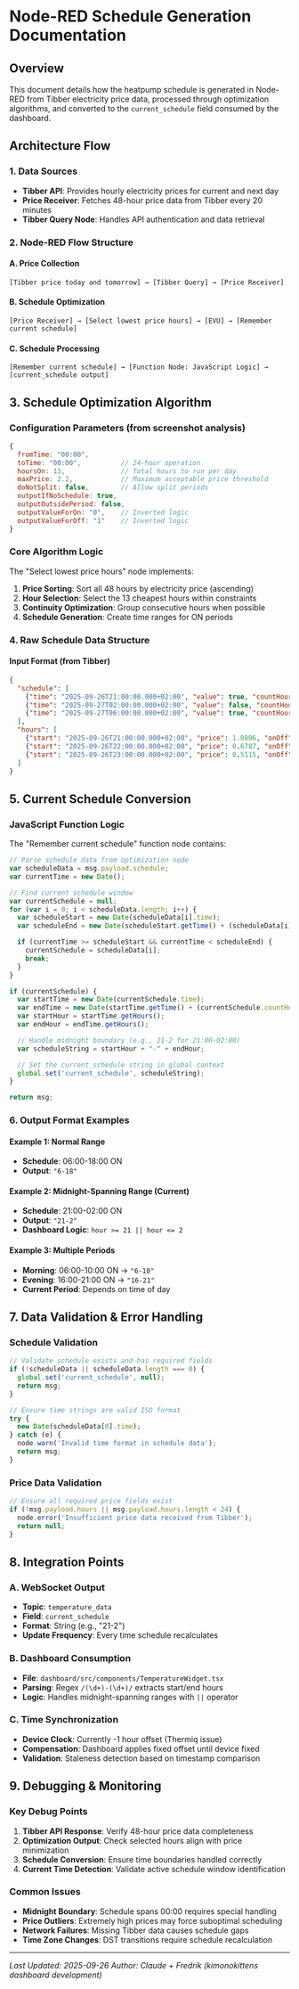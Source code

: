 # Node-RED Schedule Generation Documentation

## Overview
This document details how the heatpump schedule is generated in Node-RED from Tibber electricity price data, processed through optimization algorithms, and converted to the `current_schedule` field consumed by the dashboard.

## Architecture Flow

### 1. Data Sources
- **Tibber API**: Provides hourly electricity prices for current and next day
- **Price Receiver**: Fetches 48-hour price data from Tibber every 20 minutes
- **Tibber Query Node**: Handles API authentication and data retrieval

### 2. Node-RED Flow Structure

#### A. Price Collection
```
[Tibber price today and tomorrow] → [Tibber Query] → [Price Receiver]
```

#### B. Schedule Optimization
```
[Price Receiver] → [Select lowest price hours] → [EVU] → [Remember current schedule]
```

#### C. Schedule Processing
```
[Remember current schedule] → [Function Node: JavaScript Logic] → [current_schedule output]
```

## 3. Schedule Optimization Algorithm

### Configuration Parameters (from screenshot analysis)
```javascript
{
  fromTime: "00:00",
  toTime: "00:00",          // 24-hour operation
  hoursOn: 13,              // Total hours to run per day
  maxPrice: 2.2,            // Maximum acceptable price threshold
  doNotSplit: false,        // Allow split periods
  outputIfNoSchedule: true,
  outputOutsidePeriod: false,
  outputValueForOn: "0",    // Inverted logic
  outputValueForOff: "1"    // Inverted logic
}
```

### Core Algorithm Logic
The "Select lowest price hours" node implements:

1. **Price Sorting**: Sort all 48 hours by electricity price (ascending)
2. **Hour Selection**: Select the 13 cheapest hours within constraints
3. **Continuity Optimization**: Group consecutive hours when possible
4. **Schedule Generation**: Create time ranges for ON periods

### 4. Raw Schedule Data Structure

#### Input Format (from Tibber)
```json
{
  "schedule": [
    {"time": "2025-09-26T21:00:00.000+02:00", "value": true, "countHours": 5},
    {"time": "2025-09-27T02:00:00.000+02:00", "value": false, "countHours": 4},
    {"time": "2025-09-27T06:00:00.000+02:00", "value": true, "countHours": 10}
  ],
  "hours": [
    {"start": "2025-09-26T21:00:00.000+02:00", "price": 1.0806, "onOff": true},
    {"start": "2025-09-26T22:00:00.000+02:00", "price": 0.6787, "onOff": true},
    {"start": "2025-09-26T23:00:00.000+02:00", "price": 0.5115, "onOff": true}
  ]
}
```

## 5. Current Schedule Conversion

### JavaScript Function Logic
The "Remember current schedule" function node contains:

```javascript
// Parse schedule data from optimization node
var scheduleData = msg.payload.schedule;
var currentTime = new Date();

// Find current schedule window
var currentSchedule = null;
for (var i = 0; i < scheduleData.length; i++) {
  var scheduleStart = new Date(scheduleData[i].time);
  var scheduleEnd = new Date(scheduleStart.getTime() + (scheduleData[i].countHours * 60 * 60 * 1000));

  if (currentTime >= scheduleStart && currentTime < scheduleEnd) {
    currentSchedule = scheduleData[i];
    break;
  }
}

if (currentSchedule) {
  var startTime = new Date(currentSchedule.time);
  var endTime = new Date(startTime.getTime() + (currentSchedule.countHours * 60 * 60 * 1000));
  var startHour = startTime.getHours();
  var endHour = endTime.getHours();

  // Handle midnight boundary (e.g., 21-2 for 21:00-02:00)
  var scheduleString = startHour + "-" + endHour;

  // Set the current_schedule string in global context
  global.set('current_schedule', scheduleString);
}

return msg;
```

### 6. Output Format Examples

#### Example 1: Normal Range
- **Schedule**: 06:00-18:00 ON
- **Output**: `"6-18"`

#### Example 2: Midnight-Spanning Range (Current)
- **Schedule**: 21:00-02:00 ON
- **Output**: `"21-2"`
- **Dashboard Logic**: `hour >= 21 || hour <= 2`

#### Example 3: Multiple Periods
- **Morning**: 06:00-10:00 ON → `"6-10"`
- **Evening**: 16:00-21:00 ON → `"16-21"`
- **Current Period**: Depends on time of day

## 7. Data Validation & Error Handling

### Schedule Validation
```javascript
// Validate schedule exists and has required fields
if (!scheduleData || scheduleData.length === 0) {
  global.set('current_schedule', null);
  return msg;
}

// Ensure time strings are valid ISO format
try {
  new Date(scheduleData[0].time);
} catch (e) {
  node.warn('Invalid time format in schedule data');
  return msg;
}
```

### Price Data Validation
```javascript
// Ensure all required price fields exist
if (!msg.payload.hours || msg.payload.hours.length < 24) {
  node.error('Insufficient price data received from Tibber');
  return null;
}
```

## 8. Integration Points

### A. WebSocket Output
- **Topic**: `temperature_data`
- **Field**: `current_schedule`
- **Format**: String (e.g., "21-2")
- **Update Frequency**: Every time schedule recalculates

### B. Dashboard Consumption
- **File**: `dashboard/src/components/TemperatureWidget.tsx`
- **Parsing**: Regex `/(\d+)-(\d+)/` extracts start/end hours
- **Logic**: Handles midnight-spanning ranges with `||` operator

### C. Time Synchronization
- **Device Clock**: Currently -1 hour offset (Thermiq issue)
- **Compensation**: Dashboard applies fixed offset until device fixed
- **Validation**: Staleness detection based on timestamp comparison

## 9. Debugging & Monitoring

### Key Debug Points
1. **Tibber API Response**: Verify 48-hour price data completeness
2. **Optimization Output**: Check selected hours align with price minimization
3. **Schedule Conversion**: Ensure time boundaries handled correctly
4. **Current Time Detection**: Validate active schedule window identification

### Common Issues
- **Midnight Boundary**: Schedule spans 00:00 requires special handling
- **Price Outliers**: Extremely high prices may force suboptimal scheduling
- **Network Failures**: Missing Tibber data causes schedule gaps
- **Time Zone Changes**: DST transitions require schedule recalculation

---

*Last Updated: 2025-09-26*
*Author: Claude + Fredrik (kimonokittens dashboard development)*